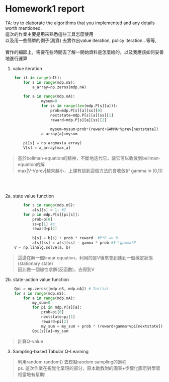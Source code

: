 # Homework1 report

TA: try to elaborate the algorithms that you implemented and any details worth mentioned. <br/>
這次的作業主要是用來熟悉這些工具怎麼使用 <br/>
以及用一些簡單的例子(測資) 去實作出value iteration, policy iteration.. 等等, <br/>
<br/>
實作的細節上，需要花些時間去了解一開始資料是怎麼給的，以及我應該如何妥善地進行運算 <br/>

1. value iteration

```python
	for it in range(nIt):
		for s in range(mdp.nS):            
			a_array=np.zeros(mdp.nA)
            
        for a in range(mdp.nA): 
                mysum=0
                for ss in range(len(mdp.P[s][a])):
                    prob=mdp.P[s][a][ss][0]
                    nextstate=mdp.P[s][a][ss][1]
                    reward=mdp.P[s][a][ss][2]

                    mysum=mysum+prob*(reward+GAMMA*Vprev[nextstate])
                a_array[a]=mysum
            
		pi[s] = np.argmax(a_array)
		V[s] = a_array[max_a]
```
> 基於bellman-equation的精神，不斷地迭代它，讓它可以收斂到bellman-equation的解<br>
> max|V-Vprev|越來越小，上課有談到這個方法的會收斂(if gamma in (0,1))
<br>
<br>

2a. state value function
```python
		for s in range(mdp.nS):
			a[s][s] = 1; #I
        for p in mdp.P[s][pi[s]]:
            prob=p[0]
            ss=p[1] #s'
            reward=p[2]
            
            b[s] = b[s] + prob * reward  #P*R => b
            a[s][ss] = a[s][ss] - gamma * prob #I-\gamma*P
    V = np.linalg.solve(a, b)    
```
> 這邊在解一個linear equation，利用的是V後來會到達到一個穩定狀態(stationary state)<br>
> 因此做一個線性求解(反函數)，去得到V<br>

2b. state-action value function
```python
    Qpi = np.zeros([mdp.nS, mdp.nA]) # Initial
    for s in range(mdp.nS):
        for a in range(mdp.nA):
            my_sum=0
            for pi in mdp.P[s][a]:
                prob=pi[0]
                nextstate=pi[1]
                reward=pi[2]
                my_sum = my_sum + prob * (reward+gamma*vpi[nextstate])
            Qpi[s][a]=my_sum   
```
> 計算Q-value<br>

3. Sampling-based Tabular Q-Learning
> 利用random.random() 去模擬random sampling的過程<br>
ps. 這次作業在視覺化呈現的部分，原本助教附的圖表+步驟化圖示對學習相當地有幫助!<br>
